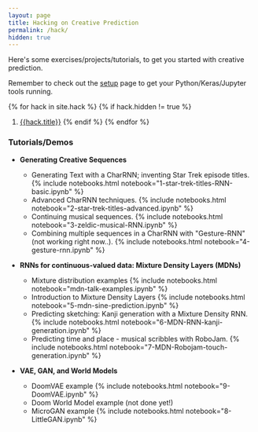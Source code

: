 ```yaml
---
layout: page
title: Hacking on Creative Prediction
permalink: /hack/
hidden: true
---
```


Here's some exercises/projects/tutorials, to get you started with
creative prediction.

Remember to check out the [setup](../setup) page to get your
Python/Keras/Jupyter tools running.

{% for hack in site.hack %}
    {% if hack.hidden != true %}
1. [{{hack.title}}]({{hack.url}})
    {% endif %}
{% endfor %}


### Tutorials/Demos

- **Generating Creative Sequences**
    - Generating Text with a CharRNN; inventing Star Trek episode titles. {% include notebooks.html notebook="1-star-trek-titles-RNN-basic.ipynb" %}
    - Advanced CharRNN techniques. {% include notebooks.html notebook="2-star-trek-titles-advanced.ipynb" %}
    - Continuing musical sequences. {% include notebooks.html notebook="3-zeldic-musical-RNN.ipynb" %}
    - Combining multiple sequences in a CharRNN with "Gesture-RNN" (not working right now..). {% include notebooks.html notebook="4-gesture-rnn.ipynb" %}

- **RNNs for continuous-valued data: Mixture Density Layers (MDNs)**
    - Mixture distribution examples {% include notebooks.html notebook="mdn-talk-examples.ipynb" %}
    - Introduction to Mixture Density Layers  {% include notebooks.html notebook="5-mdn-sine-prediction.ipynb" %}
    - Predicting sketching: Kanji generation with a Mixture Density RNN. {% include notebooks.html notebook="6-MDN-RNN-kanji-generation.ipynb" %}
    - Predicting time and place - musical scribbles with RoboJam. {% include notebooks.html notebook="7-MDN-Robojam-touch-generation.ipynb" %}

- **VAE, GAN, and World Models**
    - DoomVAE example {% include notebooks.html notebook="9-DoomVAE.ipynb" %}
    - Doom World Model example (not done yet!)
    - MicroGAN example {% include notebooks.html notebook="8-LittleGAN.ipynb" %}
